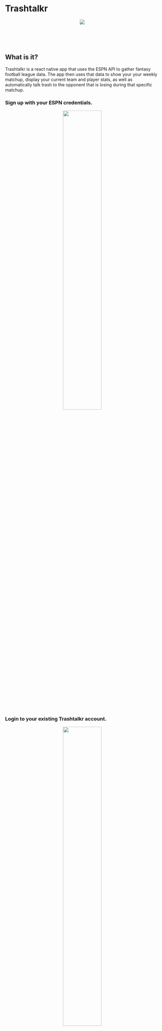 # Trashtalkr


<p align="center"> <img  src="https://media.giphy.com/media/l4EpcazyPta1byn8Q/giphy.gif" ></p>

<br>
<br>
<br>

##  What is it?
Trashtalkr is a react native app that uses the ESPN API to gather fantasy football league data. The app then uses that data to show your your weekly matchup, display your current team and player stats, as well as automatically talk trash to the opponent that is losing during that specific matchup.



### Sign up with your ESPN credentials.
<p align="center">
    <img width=50% src="Trashtalkr/2.png">
</p>


### Login to your existing Trashtalkr account.

<p align="center">
    <img width=50% src="./Trashtalkr/3.png">
    <img width=50% src="./Trashtalkr/4.png">
</p>

### App will open to your current week matchup.

<p align="center">
    <img width=50% src="./Trashtalkr/5.png">
    <img width=50% src="./Trashtalkr/6.png">
</p>

### Home page is a news feed from "newsapi.org".

<p align="center">
    <img width=50% src="./Trashtalkr/7.png">
  </a>


### NFl page is weekly NFL team game scores.

<p align="center">
    <img width=50% src="./Trashtalkr/8.png">
</p>

### Trashtalkr page is where you can view your messages that Trashtalkr sent you.

<p align="center">
    <img width=50% src="./Trashtalkr/9.png">
</p>
